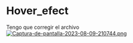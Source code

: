 # Hover_efect
Tengo que corregir el archivo [![Captura-de-pantalla-2023-08-09-210744.png](https://i.postimg.cc/0N89bbDM/Captura-de-pantalla-2023-08-09-210744.png)](https://postimg.cc/yDrMG6fs)
